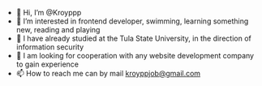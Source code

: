 - 👋 Hi, I’m @Kroyppp
- 👀 I’m interested in frontend developer, swimming, learning something new, reading and playing
- 🌱 I have already studied at the Tula State University, in the direction of information security
- 💞️ I am looking for cooperation with any website development company to gain experience
- 📫 How to reach me can by mail kroyppjob@gmail.com

<!---
Kroyppp/Kroyppp is a ✨ special ✨ repository because its `README.md` (this file) appears on your GitHub profile.
You can click the Preview link to take a look at your changes.
--->
